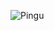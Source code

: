 ![Pingu](https://media0.giphy.com/media/v1.Y2lkPTc5MGI3NjExZWN2MDh5YWphdW1jeXRiaXVwbXJteDN4YzIycXFtNnZsa3lwYmF1eSZlcD12MV9pbnRlcm5hbF9naWZfYnlfaWQmY3Q9Zw/VkMV9TldsPd28/giphy.webp)
